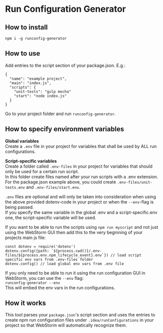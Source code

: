 # Run Configuration Generator

## How to install
```
npm i -g runconfig-generator
```

## How to use
Add entries to the script section of your package.json. E.g.:
```
{
  "name": "example project",
  "main": "index.js",
  "scripts": {
    "unit-tests": "gulp mocha"
    "start": "node index.js"
  }
}
```

Go to your project folder and run `runconfig-generator`.

## How to specify environment variables

**Global variables**  
Create a `.env` file in your project for variables that shall be used by ALL run configurations.  

**Script-specific variables**  
Create a folder called `.env-files` in your project for variables that should only be used for a certain run script.  
In this folder create files named after your run scripts with a .env extension.  
For the package.json example above, you could create `.env-files/unit-tests.env` and `.env-files/start.env`.  

`.env` files are optional and will only be taken into consideration when using the above provided dotenv-code in your project or when the `--env`-flag is being passed.  
If you specify the same variable in the global .env and a script-specific.env one, the script-specific variable will be used.  

If you want to be able to run the scripts using `npm run myscript` and not just using the WebStorm GUI then add this to the very beginning of your projects main js file:
```
const dotenv = require('dotenv')
dotenv.config({path: `${process.cwd()}/.env-files/${process.env.npm_lifecycle_event}.env`}) // load script specific env vars from .env-files folder
dotenv.config() // load global env vars from .env file
```

If you only need to be able to run it using the run configuration GUI in WebStorm, you can use the `--env` flag:  
`runconfig-generator --env`  
This will embed the env vars in the run configurations.

## How it works
This tool parses your `package.json`'s script section and uses the entries to create npm run configuration files under `.idea/runConfigurations` in your project so that WebStorm will automatically recognize them.
